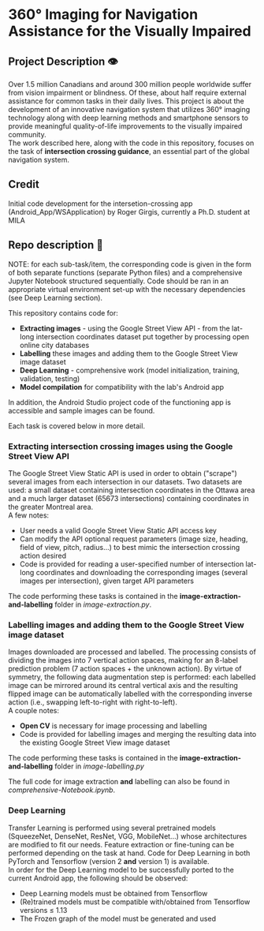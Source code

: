 # 360° Imaging for Navigation Assistance for the Visually Impaired   

## Project Description 👁
Over 1.5 million Canadians and around 300 million people worldwide suffer from vision impairment or blindness. Of these, about half require external assistance for common tasks in their daily lives. This project is about the development of an innovative navigation system that utilizes 360° imaging technology along with deep learning methods and smartphone sensors to provide meaningful quality-of-life improvements to the visually impaired community.  
The work described here, along with the code in this repository, focuses on the task of __intersection crossing guidance__, an essential part of the global navigation system. 

## Credit
Initial code development for the intersetion-crossing app (Android_App/WSApplication) by Roger Girgis, currently a Ph.D. student at MILA

## Repo description 📝
NOTE: for each sub-task/item, the corresponding code is given in the form of both separate functions (separate Python files) and a comprehensive Jupyter Notebook structured sequentially. Code should be ran in an appropriate virtual environment set-up with the necessary dependencies (see  Deep Learning section).
  
This repository contains code for:
* __Extracting images__ - using the Google Street View API - from the lat-long intersection coordinates dataset put together by processing open online city databases 
* __Labelling__ these images and adding them to the Google Street View image dataset
* __Deep Learning__ - comprehensive work (model initialization, training, validation, testing)
* __Model compilation__ for compatibility with the lab's Android app

In addition, the Android Studio project code of the functioning app is accessible and sample images can be found.

Each task is covered below in more detail. 

### Extracting intersection crossing images using the Google Street View API
The Google Street View Static API is used in order to obtain ("scrape") several images from each intersection in our datasets. Two datasets are used: a small dataset containing intersection coordinates in the Ottawa area and a much larger dataset (65673 intersections) containing coordinates in the greater Montreal area.   
A few notes:
- User needs a valid Google Street View Static API access key
- Can modify the API optional request parameters (image size, heading, field of view, pitch, radius...) to best mimic the intersection crossing action desired
- Code is provided for reading a user-specified number of intersection lat-long coordinates and downloading the corresponding images (several images per intersection), given target API parameters

The code performing these tasks is contained in the __image-extraction-and-labelling__ folder in _image-extraction.py_. 

### Labelling images and adding them to the Google Street View image dataset
Images downloaded are processed and labelled. The processing consists of dividing the images into 7 vertical action spaces, making for an 8-label prediction problem (7 action spaces + the unknown action). By virtue of symmetry, the following data augmentation step is performed: each labelled image can be mirrored around its central vertical axis and the resulting flipped image can be automatically labelled with the corresponding inverse action (i.e., swapping left-to-right with right-to-left).   
A couple notes:
- __Open CV__ is necessary for image processing and labelling
- Code is provided for labelling images and merging the resulting data into the existing Google Street View image dataset  

The code performing these tasks is contained in the __image-extraction-and-labelling__ folder in _image-labelling.py_

The full code for image extraction __and__ labelling can also be found in _comprehensive-Notebook.ipynb_.

### Deep Learning
Transfer Learning is performed using several pretrained models (SqueezeNet, DenseNet, ResNet, VGG, MobileNet...) whose architectures are modified to fit our needs. Feature extraction or fine-tuning can be performed depending on the task at hand. Code for Deep Learning in both PyTorch and Tensorflow (version 2 __and__ version 1) is available.   
In order for the Deep Learning model to be successfully ported to the current Android app, the following should be observed:
- Deep Learning models must be obtained from Tensorflow
- (Re)trained models must be compatible with/obtained from Tensorflow versions ≤ 1.13 
- The Frozen graph of the model must be generated and used

